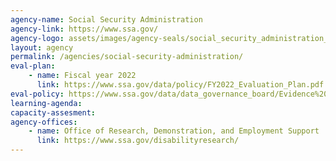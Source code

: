 ```yaml
---
agency-name: Social Security Administration
agency-link: https://www.ssa.gov/
agency-logo: assets/images/agency-seals/social_security_administration_seal.png
layout: agency
permalink: /agencies/social-security-administration/
eval-plan:
    - name: Fiscal year 2022
      link: https://www.ssa.gov/data/policy/FY2022_Evaluation_Plan.pdf
eval-policy: https://www.ssa.gov/data/data_governance_board/Evidence%20Act%20Evaluation%20Policy%20-%20September%202020.pdf
learning-agenda:
capacity-assesment:
agency-offices:
    - name: Office of Research, Demonstration, and Employment Support
      link: https://www.ssa.gov/disabilityresearch/
---
```

